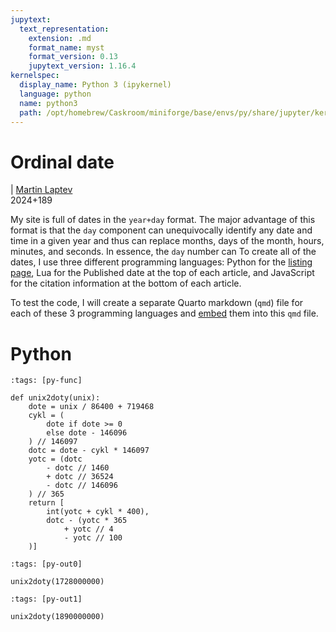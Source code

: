 ```yaml
---
jupytext:
  text_representation:
    extension: .md
    format_name: myst
    format_version: 0.13
    jupytext_version: 1.16.4
kernelspec:
  display_name: Python 3 (ipykernel)
  language: python
  name: python3
  path: /opt/homebrew/Caskroom/miniforge/base/envs/py/share/jupyter/kernels/python3
---
```


# Ordinal date

\| [Martin Laptev]()  
2024+189

My site is full of dates in the `year+day` format. The major advantage
of this format is that the `day` component can unequivocally identify
any date and time in a given year and thus can replace months, days of
the month, hours, minutes, and seconds. In essence, the `day` number can
To create all of the dates, I use three different programming languages:
Python for the [listing page](../../list), Lua for the Published date at
the top of each article, and JavaScript for the citation information at
the bottom of each article.

To test the code, I will create a separate Quarto markdown (`qmd`) file
for each of these 3 programming languages and
[embed](https://quarto.org/docs/authoring/notebook-embed.html#overview)
them into this `qmd` file.

# Python

```{code-cell}
:tags: [py-func]

def unix2doty(unix):
    dote = unix / 86400 + 719468
    cykl = (
        dote if dote >= 0
        else dote - 146096
    ) // 146097
    dotc = dote - cykl * 146097
    yotc = (dotc
        - dotc // 1460
        + dotc // 36524
        - dotc // 146096
    ) // 365
    return [
        int(yotc + cykl * 400),
        dotc - (yotc * 365
            + yotc // 4
            - yotc // 100
    )]
```

```{code-cell}
:tags: [py-out0]

unix2doty(1728000000)
```

```{code-cell}
:tags: [py-out1]

unix2doty(1890000000)
```
